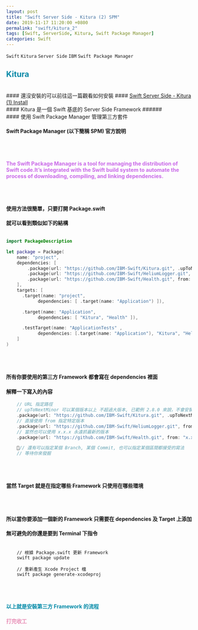 ```yaml
---
layout: post
title: "Swift Server Side - Kitura (2) SPM"
date: 2019-11-17 11:20:00 +0800
permalink: "swift/kitura_2"
tags: [Swift, ServerSide, Kitura, Swift Package Manager]
categories: Swift
---
```


`Swift` `Kitura` `Server Side` `IBM` `Swift Package Manager`

## <span style="color:#0089A7">Kitura</span>

<br>
#### 還沒安裝的可以前往這一篇觀看如何安裝
#### <a href="/swift/kitura_1" target="_blank">Swift Server Side - Kitura (1) Install</a>
<br>
#### Kitura 是一個 Swift 基底的 Server Side Framework
###### <br>
#### 使用 Swift Package Manager 管理第三方套件

#### Swift Package Manager (以下簡稱 SPM) 官方說明

###### <br>

#### <span style="color:#C968E8">The Swift Package Manager is a tool for managing the distribution of Swift code.It’s integrated with the Swift build system to automate the process of downloading, compiling, and linking dependencies.</span>

###### <br>

#### 使用方法很簡單，只要打開 Package.swift

#### 就可以看到類似如下的結構

```swift

import PackageDescription

let package = Package(
    name: "project",
    dependencies: [
        .package(url: "https://github.com/IBM-Swift/Kitura.git", .upToNextMinor(from: "2.8.0")),
        .package(url: "https://github.com/IBM-Swift/HeliumLogger.git", from: "1.7.1"),
        .package(url: "https://github.com/IBM-Swift/Health.git", from: "x.x.x"),
    ],
    targets: [
      .target(name: "project",
            dependencies: [ .target(name: "Application") ]),

      .target(name: "Application",
            dependencies: [ "Kitura", "Health" ]),

      .testTarget(name: "ApplicationTests" , 
            dependencies: [.target(name: "Application"), "Kitura", "HeliumLogger" ])
    ]
)

```
###### <br>
#### 所有你要使用的第三方 Framework 都會寫在 dependencies 裡面
#### 解釋一下寫入的內容
```swift
    // URL 指定路徑
    // upToNextMinor 可以某個版本以上 不超過大版本, 已範例 2.8.0 來說，不會安裝到 3.0.0 以上的版本
    .package(url: "https://github.com/IBM-Swift/Kitura.git", .upToNextMinor(from: "2.8.0")),
    // 直接使用 from 指定特定版本
    .package(url: "https://github.com/IBM-Swift/HeliumLogger.git", from: "1.7.1"),
    // 當然也可以使用 x.x.x 永遠抓最新的版本
    .package(url: "https://github.com/IBM-Swift/Health.git", from: "x.x.x"),

    // 還有可以指定某個 Branch, 某個 Commit, 也可以指定某個區間都接受的寫法
    // 等待你來發掘
```
###### <br>
#### 當然 Target 就是在指定哪些 Framework 只使用在哪些環境
###### <br>
#### 所以當你要添加一個新的 Framework 只需要在 dependencies 及 Target 上添加
#### 無可避免的你還是要到 Terminal 下指令
```

    // 根據 Package.swift 更新 Framework
    swift package update

    // 重新產生 Xcode Project 檔
    swift package generate-xcodeproj

```
###### <br>
#### <span style="color:#0089A7">以上就是安裝第三方 Framework 的流程</span>
#### <span style="color:#E88EB6">打完收工</span>